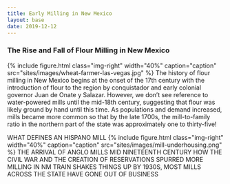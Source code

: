 ```yaml
---
title: Early Milling in New Mexico
layout: base
date: 2019-12-12
---
```


### The Rise and Fall of Flour Milling in New Mexico

{% include figure.html
  class="img-right"
  width="40%"
  caption="caption"
  src="sites/images/wheat-farmer-las-vegas.jpg"
%}
The history of flour milling in New Mexico begins at the onset of the 17th century with the introduction of flour to the region by conquistador and early colonial governor Juan de Onate y Salazar. However, we don’t see reference to water-powered mills until the mid-18th century, suggesting that flour was likely ground by hand until this time. As populations and demand increased, mills became more common so that by the late 1700s, the mill-to-family ratio in the northern part of the state was approximately one to thirty-five!  

WHAT DEFINES AN HISPANO MILL
{% include figure.html
  class="img-right"
  width="40%"
  caption="caption"
  src="sites/images/mill-underhousing.png"
%}
THE ARRIVAL OF ANGLO MILLS MID NINETEENTH CENTURY
HOW THE CIVIL WAR AND THE CREATION OF RESERVATIONS SPURRED MORE MILLING IN NM
TRAIN SHAKES THINGS UP
BY 1930S, MOST MILLS ACROSS THE STATE HAVE GONE OUT OF BUSINESS

